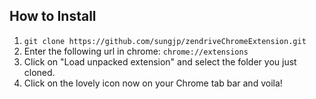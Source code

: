 ## How to Install
1. `git clone https://github.com/sungjp/zendriveChromeExtension.git`  
2. Enter the following url in chrome: `chrome://extensions`  
3. Click on "Load unpacked extension" and select the folder you just cloned.  
4. Click on the lovely icon now on your Chrome tab bar and voila!    

